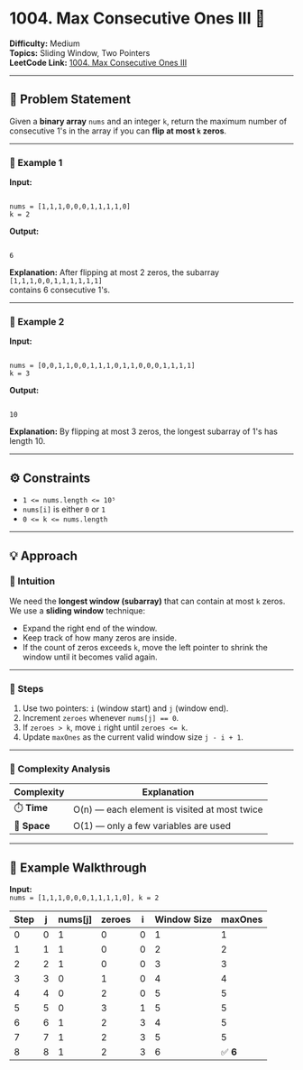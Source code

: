 # 1004. Max Consecutive Ones III 🔢

**Difficulty:** Medium  
**Topics:** Sliding Window, Two Pointers  
**LeetCode Link:** [1004. Max Consecutive Ones III](https://leetcode.com/problems/max-consecutive-ones-iii/)

---

## 🧩 Problem Statement

Given a **binary array** `nums` and an integer `k`, return the maximum number of consecutive 1's in the array if you can **flip at most `k` zeros**.

---

### 🔹 Example 1

**Input:**

```

nums = [1,1,1,0,0,0,1,1,1,1,0]
k = 2

```

**Output:**

```

6

```

**Explanation:**
After flipping at most 2 zeros, the subarray `[1,1,1,0,0,1,1,1,1,1,1]`  
contains 6 consecutive 1's.

---

### 🔹 Example 2

**Input:**

```

nums = [0,0,1,1,0,0,1,1,1,0,1,1,0,0,0,1,1,1,1]
k = 3

```

**Output:**

```

10

```

**Explanation:**
By flipping at most 3 zeros, the longest subarray of 1's has length 10.

---

## ⚙️ Constraints

- `1 <= nums.length <= 10⁵`
- `nums[i]` is either `0` or `1`
- `0 <= k <= nums.length`

---

## 💡 Approach

### 🔸 Intuition

We need the **longest window (subarray)** that can contain at most `k` zeros.  
We use a **sliding window** technique:

- Expand the right end of the window.
- Keep track of how many zeros are inside.
- If the count of zeros exceeds `k`, move the left pointer to shrink the window until it becomes valid again.

---

### 🔹 Steps

1. Use two pointers: `i` (window start) and `j` (window end).
2. Increment `zeroes` whenever `nums[j] == 0`.
3. If `zeroes > k`, move `i` right until `zeroes <= k`.
4. Update `maxOnes` as the current valid window size `j - i + 1`.

---

### 🧮 Complexity Analysis

| Complexity   | Explanation                                  |
| ------------ | -------------------------------------------- |
| ⏱️ **Time**  | O(n) — each element is visited at most twice |
| 💾 **Space** | O(1) — only a few variables are used         |

---

## 🧠 Example Walkthrough

**Input:**  
`nums = [1,1,1,0,0,0,1,1,1,1,0], k = 2`

| Step | j   | nums[j] | zeroes | i   | Window Size | maxOnes  |
| ---- | --- | ------- | ------ | --- | ----------- | -------- |
| 0    | 0   | 1       | 0      | 0   | 1           | 1        |
| 1    | 1   | 1       | 0      | 0   | 2           | 2        |
| 2    | 2   | 1       | 0      | 0   | 3           | 3        |
| 3    | 3   | 0       | 1      | 0   | 4           | 4        |
| 4    | 4   | 0       | 2      | 0   | 5           | 5        |
| 5    | 5   | 0       | 3      | 1   | 5           | 5        |
| 6    | 6   | 1       | 2      | 3   | 4           | 5        |
| 7    | 7   | 1       | 2      | 3   | 5           | 5        |
| 8    | 8   | 1       | 2      | 3   | 6           | ✅ **6** |
